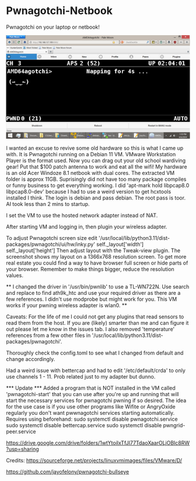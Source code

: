 # Pwnagotchi-Netbook
Pwnagotchi on your laptop or netbook!


![screenshot](pwna-screen.png)


I wanted an excuse to revive some old hardware so this is what I came up with.
It is Pwnagotchi running on a Debian 11 VM. VMware Workstation Player is the format used.
Now you can drag out your old school wardiving gear! Put that $100 patch antenna to work
and eat all the wifi!
My hardware is an old Acer Windoze 8.1 netbook with dual cores.
The extracted VM folder is approx 11GB.
Suprisingly did not have too many package compiles or funny business to get everything working.
I did 'apt-mark hold  libpcap8.0 libpcap8.0-dev' because I had to use a weird version to get hcxtools installed
I think.
The login is debian and pass debian. The root pass is toor. AI took less than 2 mins to startup.

I set the VM to use the hosted network adapter instead of NAT.

After starting VM and logging in, then plugin your wireless adapter.

To adjust Pwnagotchi screen size edit '/usr/local/lib/python3.11/dist-packages/pwnagotchi/ui/hw/inky.py'
self._layout['width']
self._layout['height']
Then adjust layout with the Tweak-view plugin.
The screenshot shows my layout on a 1366x768 resolution screen. To get more real estate you could find a way to have browser full screen
or hide parts of your browser. Remember to make things bigger, reduce the resolution values.

** I changed the driver in '/usr/bin/pwnlib' to use a TL-WN722N. Use search and replace to find ath9k_htc and use your required driver as there
are a few references. I didn't use modprobe 
but might work for you. This VM works if your pwning wireless adapter is wlan0. **

Caveats:
For the life of me I could not get any plugins that read sensors to read them from the host. If you are (likely) smarter than
me and can figure it out please let me know in the issues tab. I also removed 'temperature' references from a few other files in
'/usr/local/lib/python3.11/dist-packages/pwnagotchi'.

Thoroughly check the config.toml to see what I changed from default and change accordingly.

Had a weird issue with bettercap and had to edit '/etc/default/crda' to only use channels 1 - 11. Prob related just to my
adapter but dunno.

*** Update ***
Added a program that is NOT installed in the VM called 'pwnagotchi-start' that you can use after you're up and running that will
start the necessary services for pwnagotchi pwning if so desired. The idea for the use case is if you use other programs like 
Wifite or AngryOxide regularly you don't want pwwnagotchi services starting automatically. Requires using beforehand:
sudo systemctl disable pwnagotchi.service
sudo systemctl disable bettercap.service
sudo systemctl disable pwngrid-peer.service


https://drive.google.com/drive/folders/1wtYtoiIxTfJI77TdaoXaarOLjOBIc8RW?usp=sharing



Credits:
https://sourceforge.net/projects/linuxvmimages/files/VMware/D/

https://github.com/jayofelony/pwnagotchi-bullseye

